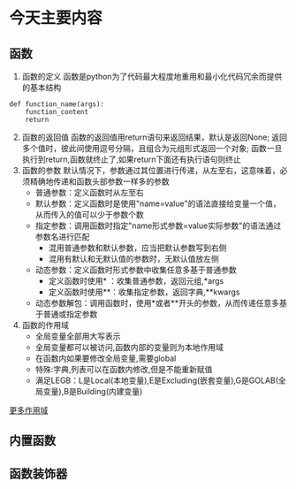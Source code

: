 # 今天主要内容
## 函数
1. 函数的定义
函数是python为了代码最大程度地重用和最小化代码冗余而提供的基本结构
```
def function_name(args):
    function_content
    return
```
2. 函数的返回值
函数的返回值用return语句来返回结果，默认是返回None;
返回多个值时，彼此间使用逗号分隔，且组合为元组形式返回一个对象;
函数一旦执行到return,函数就终止了,如果return下面还有执行语句则终止
3. 函数的参数
默认情况下，参数通过其位置进行传递，从左至右，这意味着，必须精确地传递和函数头部参数一样多的参数
   + 普通参数：定义函数时从左至右
   + 默认参数：定义函数时是使用"name=value"的语法直接给变量一个值，从而传入的值可以少于参数个数
   + 指定参数：调用函数时指定"name形式参数=value实际参数"的语法通过参数名进行匹配
      - 混用普通参数和默认参数，应当把默认参数写到右侧
      - 混用有默认和无默认值的参数时，无默认值放左侧
   + 动态参数：定义函数时形式参数中收集任意多基于普通参数
      - 定义函数时使用* ：收集普通参数，返回元组,*args
      - 定义函数时使用**：收集指定参数，返回字典,**kwargs
   + 动态参数解包：调用函数时，使用\*或者\*\*开头的参数，从而传递任意多基于普通或指定参数
4. 函数的作用域
   - 全局变量全部用大写表示
   - 全局变量都可以被访问,函数内部的变量则为本地作用域
   - 在函数内如果要修改全局变量,需要global
   - 特殊:字典,列表可以在函数内修改,但是不能重新赋值
   - 满足LEGB：L是Local(本地变量),E是Excluding(嵌套变量),G是GOLAB(全局变量),B是Building(内建变量)

[更多作用域](http://www.cnblogs.com/xiaozhiqi/articles/5795637.html)
## 内置函数
## 函数装饰器
